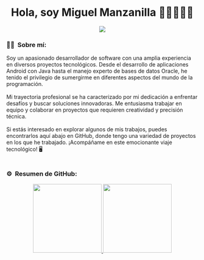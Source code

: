 <div align="center">
<h1 align="center">Hola, soy Miguel Manzanilla 👋🏻🧑🏻‍💻</h1>
  <img src="https://i.imgur.com/42Toth4.jpg">
</div>

<div align="center">
<h3 align="left">🧑🏻 &nbsp;Sobre mí:</h3>
  <p align="left">
     Soy un apasionado desarrollador de software con una amplia experiencia en diversos proyectos tecnológicos. Desde el desarrollo de aplicaciones Android con Java hasta el manejo experto de bases de datos Oracle, 
     he tenido el privilegio de sumergirme en diferentes aspectos del mundo de la programación.<br><br>
     Mi trayectoria profesional se ha caracterizado por mi dedicación a enfrentar desafíos y buscar soluciones innovadoras. Me entusiasma trabajar en equipo y colaborar en proyectos que requieren creatividad y 
     precisión técnica.<br><br>
     Si estás interesado en explorar algunos de mis trabajos, puedes encontrarlos aquí abajo en GitHub, donde tengo una variedad de proyectos en los que he trabajado. ¡Acompáñame en este emocionante viaje       
     tecnológico! 🖥️
    <br><br>
  </p>
</div>

<h3 align="left">⚙️ &nbsp;Resumen de GitHub:</h3>
<p align="center">
<a href="https://github.com/Miguel-Manzanilla">
  <img height="180em" src="https://github-readme-stats-eight-theta.vercel.app/api?username=Miguel-Manzanilla&show_icons=true&theme=algolia&include_all_commits=true&count_private=true"/>
  <img height="180em" src="https://github-readme-stats-eight-theta.vercel.app/api/top-langs/?username=Miguel-Manzanilla&layout=compact&langs_count=8&theme=algolia"/>
</a>
</p>

